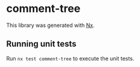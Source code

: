 # comment-tree

This library was generated with [Nx](https://nx.dev).

## Running unit tests

Run `nx test comment-tree` to execute the unit tests.
